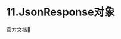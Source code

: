 # 11.JsonResponse对象

[官方文档🎈](https://docs.djangoproject.com/zh-hans/3.2/ref/request-response/#jsonresponse-objects)

